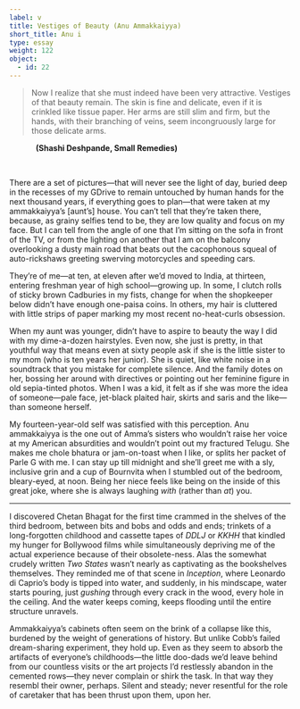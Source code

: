 ```yaml
---
label: v
title: Vestiges of Beauty (Anu Ammakkaiyya)
short_title: Anu i
type: essay
weight: 122
object:
  - id: 22
---
```


> Now I realize that she must indeed have been very attractive. Vestiges of that beauty remain. The skin is fine and delicate, even if it is crinkled like tissue paper. Her arms are still slim and firm, but the hands, with their branching of veins, seem incongruously large for those delicate arms.

&nbsp;&nbsp;&nbsp;&nbsp;&nbsp;&nbsp;&nbsp;&nbsp;&nbsp;&nbsp;&nbsp;&nbsp;**(Shashi Deshpande, Small Remedies)**

<br>

There are a set of pictures—that will never see the light of day, buried deep in the recesses of my GDrive to remain untouched by human hands for the next thousand years, if everything goes to plan—that were taken at my ammakkaiyya’s [aunt’s] house. You can’t tell that they’re taken there, because, as grainy selfies tend to be, they are low quality and focus on my face. But I can tell from the angle of one that I’m sitting on the sofa in front of the TV, or from the lighting on another that I am on the balcony overlooking a dusty main road that beats out the cacophonous squeal of auto-rickshaws greeting swerving motorcycles and speeding cars.

They’re of me—at ten, at eleven after we’d moved to India, at thirteen, entering freshman year of high school—growing up. In some, I clutch rolls of sticky brown Cadburies in my fists, change for when the shopkeeper below didn’t have enough one-paisa coins. In others, my hair is cluttered with little strips of paper marking my most recent no-heat-curls obsession.

When my aunt was younger, didn’t have to aspire to beauty the way I did with my dime-a-dozen hairstyles. Even now, she just is pretty, in that youthful way that means even at sixty people ask if she is the little sister to my mom (who is ten years her junior). She is quiet, like white noise in a soundtrack that you mistake for complete silence. And the family dotes on her, bossing her around with directives or pointing out her feminine figure in old sepia-tinted photos. When I was a kid, it felt as if she was more the idea of someone—pale face, jet-black plaited hair, skirts and saris and the like—than someone herself.

My fourteen-year-old self was satisfied with this perception. Anu ammakkaiyya is the one out of Amma’s sisters who wouldn’t raise her voice at my American absurdities and wouldn’t point out my fractured Telugu. She makes me chole bhatura or jam-on-toast when I like, or splits her packet of Parle G with me. I can stay up till midnight and she’ll greet me with a sly, inclusive grin and a cup of Bournvita when I stumbled out of the bedroom, bleary-eyed, at noon. Being her niece feels like being on the inside of this great joke, where she is always laughing *with* (rather than *at*) you.

***

I discovered Chetan Bhagat for the first time crammed in the shelves of the third bedroom, between bits and bobs and odds and ends; trinkets of a long-forgotten childhood and cassette tapes of *DDLJ* or *KKHH* that kindled my hunger for Bollywood films while simultaneously depriving me of the actual experience because of their obsolete-ness. Alas the somewhat crudely written *Two States* wasn’t nearly as captivating as the bookshelves themselves. They reminded me of that scene in *Inception*, where Leonardo di Caprio’s body is tipped into water, and suddenly, in his mindscape, water starts pouring, just *gushing* through every crack in the wood, every hole in the ceiling. And the water keeps coming, keeps flooding until the entire structure unravels.

Ammakkaiyya’s cabinets often seem on the brink of a collapse like this, burdened by the weight of generations of history. But unlike Cobb’s failed dream-sharing experiment, they hold up. Even as they seem to absorb the artifacts of everyone’s childhoods—the little doo-dads we’d leave behind from our countless visits or the art projects I’d restlessly abandon in the cemented rows—they never complain or shirk the task. In that way they resembl their owner, perhaps. Silent and steady; never resentful for the role of caretaker that has been thrust upon them, upon her.
